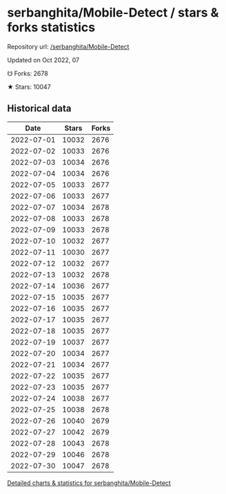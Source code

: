 # serbanghita/Mobile-Detect / stars & forks statistics

Repository url: [/serbanghita/Mobile-Detect](https://github.com/serbanghita/Mobile-Detect)

Updated on Oct 2022, 07

☋ Forks: 2678

★ Stars: 10047

## Historical data
| Date | Stars | Forks |
|------|-------|-------|
| 2022-07-01 | 10032 | 2676 | 
| 2022-07-02 | 10033 | 2676 | 
| 2022-07-03 | 10034 | 2676 | 
| 2022-07-04 | 10034 | 2676 | 
| 2022-07-05 | 10033 | 2677 | 
| 2022-07-06 | 10033 | 2677 | 
| 2022-07-07 | 10034 | 2678 | 
| 2022-07-08 | 10033 | 2678 | 
| 2022-07-09 | 10033 | 2678 | 
| 2022-07-10 | 10032 | 2677 | 
| 2022-07-11 | 10030 | 2677 | 
| 2022-07-12 | 10032 | 2677 | 
| 2022-07-13 | 10032 | 2678 | 
| 2022-07-14 | 10036 | 2677 | 
| 2022-07-15 | 10035 | 2677 | 
| 2022-07-16 | 10035 | 2677 | 
| 2022-07-17 | 10035 | 2677 | 
| 2022-07-18 | 10035 | 2677 | 
| 2022-07-19 | 10037 | 2677 | 
| 2022-07-20 | 10034 | 2677 | 
| 2022-07-21 | 10034 | 2677 | 
| 2022-07-22 | 10035 | 2677 | 
| 2022-07-23 | 10035 | 2677 | 
| 2022-07-24 | 10038 | 2677 | 
| 2022-07-25 | 10038 | 2678 | 
| 2022-07-26 | 10040 | 2679 | 
| 2022-07-27 | 10042 | 2679 | 
| 2022-07-28 | 10043 | 2678 | 
| 2022-07-29 | 10046 | 2678 | 
| 2022-07-30 | 10047 | 2678 | 


[Detailed charts & statistics for serbanghita/Mobile-Detect](https://reviewgithub.com/rep/serbanghita/Mobile-Detect)
